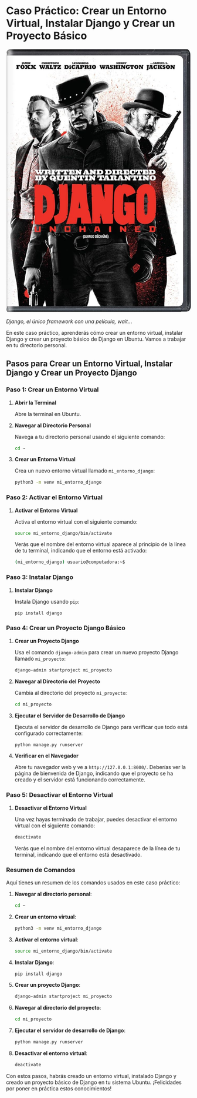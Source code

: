# Caso Práctico: Crear un Entorno Virtual, Instalar Django y Crear un Proyecto Básico

![alt text](image-2.png)

_Django, el único framework con una película, wait..._

En este caso práctico, aprenderás cómo crear un entorno virtual, instalar Django y crear un proyecto básico de Django en Ubuntu. Vamos a trabajar en tu directorio personal.

## Pasos para Crear un Entorno Virtual, Instalar Django y Crear un Proyecto Django

### Paso 1: Crear un Entorno Virtual

1. **Abrir la Terminal**

   Abre la terminal en Ubuntu.

2. **Navegar al Directorio Personal**

   Navega a tu directorio personal usando el siguiente comando:

   ```bash
   cd ~
   ```

3. **Crear un Entorno Virtual**

   Crea un nuevo entorno virtual llamado `mi_entorno_django`:

   ```bash
   python3 -m venv mi_entorno_django
   ```

### Paso 2: Activar el Entorno Virtual

1. **Activar el Entorno Virtual**

   Activa el entorno virtual con el siguiente comando:

   ```bash
   source mi_entorno_django/bin/activate
   ```

   Verás que el nombre del entorno virtual aparece al principio de la línea de tu terminal, indicando que el entorno está activado:

   ```bash
   (mi_entorno_django) usuario@computadora:~$
   ```

### Paso 3: Instalar Django

1. **Instalar Django**

   Instala Django usando `pip`:

   ```bash
   pip install django
   ```

### Paso 4: Crear un Proyecto Django Básico

1. **Crear un Proyecto Django**

   Usa el comando `django-admin` para crear un nuevo proyecto Django llamado `mi_proyecto`:

   ```bash
   django-admin startproject mi_proyecto
   ```

2. **Navegar al Directorio del Proyecto**

   Cambia al directorio del proyecto `mi_proyecto`:

   ```bash
   cd mi_proyecto
   ```

3. **Ejecutar el Servidor de Desarrollo de Django**

   Ejecuta el servidor de desarrollo de Django para verificar que todo está configurado correctamente:

   ```bash
   python manage.py runserver
   ```

4. **Verificar en el Navegador**

   Abre tu navegador web y ve a `http://127.0.0.1:8000/`. Deberías ver la página de bienvenida de Django, indicando que el proyecto se ha creado y el servidor está funcionando correctamente.

### Paso 5: Desactivar el Entorno Virtual

1. **Desactivar el Entorno Virtual**

   Una vez hayas terminado de trabajar, puedes desactivar el entorno virtual con el siguiente comando:

   ```bash
   deactivate
   ```

   Verás que el nombre del entorno virtual desaparece de la línea de tu terminal, indicando que el entorno está desactivado.

### Resumen de Comandos

Aquí tienes un resumen de los comandos usados en este caso práctico:

1. **Navegar al directorio personal**:

   ```bash
   cd ~
   ```

2. **Crear un entorno virtual**:

   ```bash
   python3 -m venv mi_entorno_django
   ```

3. **Activar el entorno virtual**:

   ```bash
   source mi_entorno_django/bin/activate
   ```

4. **Instalar Django**:

   ```bash
   pip install django
   ```

5. **Crear un proyecto Django**:

   ```bash
   django-admin startproject mi_proyecto
   ```

6. **Navegar al directorio del proyecto**:

   ```bash
   cd mi_proyecto
   ```

7. **Ejecutar el servidor de desarrollo de Django**:

   ```bash
   python manage.py runserver
   ```

8. **Desactivar el entorno virtual**:

   ```bash
   deactivate
   ```

Con estos pasos, habrás creado un entorno virtual, instalado Django y creado un proyecto básico de Django en tu sistema Ubuntu. ¡Felicidades por poner en práctica estos conocimientos!